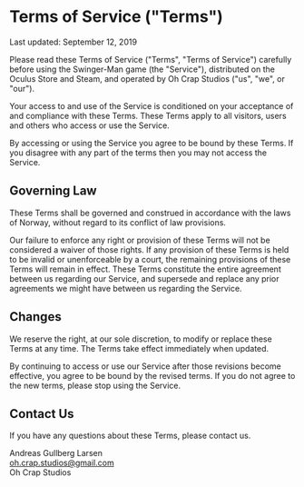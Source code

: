 # Terms of Service ("Terms")
Last updated: September 12, 2019

Please read these Terms of Service ("Terms", "Terms of Service") carefully before using the Swinger-Man game (the "Service"), distributed on the Oculus Store and Steam, and operated by Oh Crap Studios ("us", "we", or "our").

Your access to and use of the Service is conditioned on your acceptance of and compliance with these Terms. These Terms apply to all visitors, users and others who access or use the Service.

By accessing or using the Service you agree to be bound by these Terms. If you disagree with any part of the terms then you may not access the Service.

## Governing Law
These Terms shall be governed and construed in accordance with the laws of Norway, without regard to its conflict of law provisions.

Our failure to enforce any right or provision of these Terms will not be considered a waiver of those rights. If any provision of these Terms is held to be invalid or unenforceable by a court, the remaining provisions of these Terms will remain in effect. These Terms constitute the entire agreement between us regarding our Service, and supersede and replace any prior agreements we might have between us regarding the Service.

## Changes
We reserve the right, at our sole discretion, to modify or replace these Terms at any time. The Terms take effect immediately when updated.

By continuing to access or use our Service after those revisions become effective, you agree to be bound by the revised terms. If you do not agree to the new terms, please stop using the Service.

## Contact Us
If you have any questions about these Terms, please contact us.

Andreas Gullberg Larsen<br/>
[oh.crap.studios@gmail.com](mailto:oh.crap.studios@gmail.com)<br/>
Oh Crap Studios
